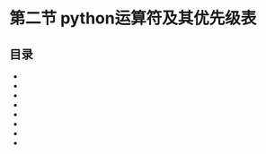 第二节 python运算符及其优先级表
=================
目录
------
 + []()
 + []()
 + []()
 + []()
 + []()
 + []()
 + []()
 + []()
